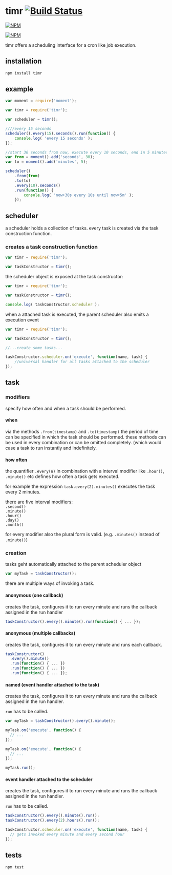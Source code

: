 # timr [![Build Status](https://travis-ci.org/seriousManual/timr.png)](https://travis-ci.org/seriousManual/timr)

[![NPM](https://nodei.co/npm/timr.png)](https://nodei.co/npm/timr/)

[![NPM](https://nodei.co/npm-dl/timr.png?months=3)](https://nodei.co/npm/timr/)

timr offers a scheduling interface for a cron like job execution.

## installation

````bash
npm install timr
````

## example
```javascript
var moment = require('moment');

var timr = require('timr');

var scheduler = timr();

////every 15 seconds
scheduler().every(15).seconds().run(function() {
    console.log( 'every 15 seconds' );
});

//start 30 seconds from now, execute every 10 seconds, end in 5 minutes from now
var from = moment().add('seconds', 30);
var to = moment().add('minutes', 5);

scheduler()
    .from(from)
    .to(to)
    .every(10).seconds()
    .run(function() {
        console.log( 'now+30s every 10s until now+5m' );
    });
```

## scheduler
a scheduler holds a collection of tasks. every task is created via the task construction function.

### creates a task construction function
```javascript
var timr = require('timr');

var taskConstructor = timr();
```

the scheduler object is exposed at the task constructor:
```javascript
var timr = require('timr');

var taskConstructor = timr();

console.log( taskConstructor.scheduler );
```

when a attached task is executed, the parent scheduler also emits a execution event
```javascript
var timr = require('timr');

var taskConstructor = timr();

//...create some tasks...

taskConstructor.scheduler.on('execute', function(name, task) {
    //universal handler for all tasks attached to the scheduler
});
```

## task

### modifiers
specify how often and when a task should be performed.

#### when
via the methods `.from(timestamp)` and `.to(timestamp)` the period of time can be specified in which the task should be performed.
these methods can be used in every combination or can be omitted completely. (which would case a task to run instantly and indefinitely.

#### how often
the quantifier `.every(n)` in combination with a interval modifier like `.hour()`, `.minute()` etc defines how often a task gets executed.

for example the expression `task.every(2).minutes()` executes the task every 2 minutes.

there are five interval modifiers:   
`.second()`  
`.minute()`  
`.hour()`  
`.day()`  
`.month()`

for every modifier also the plural form is valid. (e.g. `.minutes()` instead of `.minute()`)

### creation
tasks geht automatically attached to the parent scheduler object
```javascript
var myTask = taskConstructor();
```

there are multiple ways of invoking a task.

#### anonymous (one callback)
creates the task, configures it to run every minute and runs the callback assigned in the run handler
```javascript
taskConstructor().every().minute().run(function() { ... });
```

#### anonymous (multiple callbacks)
creates the task, configures it to run every minute and runs each callback.
```javascript
taskConstructor()
  .every().minute()
  .run(function() { ... })
  .run(function() { ... })
  .run(function() { ... });
```

#### named (event handler attached to the task)
creates the task, configures it to run every minute and runs the callback assigned in the run handler.

 `run` has to be called.
```javascript
var myTask = taskConstructor().every().minute();

myTask.on('execute', function() {
  // ...
});

myTask.on('execute', function() {
  // ...
});

myTask.run();
```

#### event handler attached to the scheduler
creates the task, configures it to run every minute and runs the callback assigned in the run handler.

 `run` has to be called.
```javascript
taskConstructor().every().minute().run();
taskConstructor().every(2).hours().run();

taskConstructor.scheduler.on('execute', function(name, task) {
  // gets invoked every minute and every second hour
});
```

## tests
`npm test`
